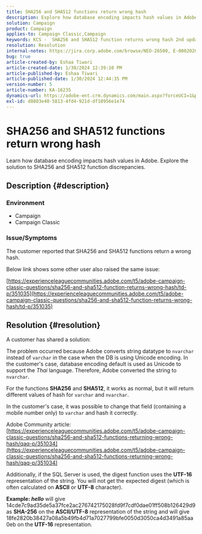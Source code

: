 ```yaml
---
title: SHA256 and SHA512 functions return wrong hash
description: Explore how database encoding impacts hash values in Adobe.
solution: Campaign
product: Campaign
applies-to: Campaign Classic,Campaign
keywords: KCS -  SHA256 and SHA512 function returns wrong hash 2nd update
resolution: Resolution
internal-notes: https://jira.corp.adobe.com/browse/NEO-26500, E-000202021, E-000148142
bug: true
article-created-by: Eshaa Tiwari
article-created-date: 1/30/2024 12:39:10 PM
article-published-by: Eshaa Tiwari
article-published-date: 1/30/2024 12:44:35 PM
version-number: 5
article-number: KA-16235
dynamics-url: https://adobe-ent.crm.dynamics.com/main.aspx?forceUCI=1&pagetype=entityrecord&etn=knowledgearticle&id=76bac78d-6cbf-ee11-9079-6045bd006268
exl-id: d8803e40-5813-4fd4-921d-df10956e1e74
---
```

# SHA256 and SHA512 functions return wrong hash


Learn how database encoding impacts hash values in Adobe. Explore the solution to SHA256 and SHA512 function discrepancies.

## Description {#description}


### <b>Environment</b>

- Campaign
- Campaign Classic


### <b>Issue/Symptoms</b>

The customer reported that SHA256 and SHA512 functions return a wrong hash.

 Below link shows some other user also raised the same issue:

[https://experienceleaguecommunities.adobe.com/t5/adobe-campaign-classic-questions/sha256-and-sha512-function-returns-wrong-hash/td-p/351035](https://experienceleaguecommunities.adobe.com/t5/adobe-campaign-classic-questions/sha256-and-sha512-function-returns-wrong-hash/td-p/351035)




## Resolution {#resolution}


A customer has shared a solution:

The problem occurred because Adobe converts string datatype to `nvarchar` instead of `varchar` in the case when the DB is using Unicode encoding. In the customer's case, database encoding default is used as Unicode to support the *Thai* language. Therefore, Adobe converted the string to `nvarchar`.

For the functions <b>SHA256</b> and <b>SHA512</b>, it works as normal, but it will return different values of hash for `varchar` and `nvarchar`.

In the customer's case, it was possible to change that field (containing a mobile number only) to `varchar` and hash it correctly.

Adobe Community article:
[https://experienceleaguecommunities.adobe.com/t5/adobe-campaign-classic-questions/sha256-and-sha512-functions-returning-wrong-hash/qaq-p/351034](https://experienceleaguecommunities.adobe.com/t5/adobe-campaign-classic-questions/sha256-and-sha512-functions-returning-wrong-hash/qaq-p/351034)

Additionally, if the SQL Server is used, the digest function uses the <b>UTF-16</b> representation of the string. You will not get the expected digest (which is often calculated on <b>ASCII</b> or <b>UTF-8</b> character).

<b>Example: *hello</b>* will give 14cde7c9ad35de5a37fce2ac276742175028fd9f7cdf0dae01ff508b126429d9 as <b>SHA-256</b> on the <b>ASCII/UTF-8</b> representation of the string and will give 18fe2820b38427a08a5b49fb4d71a7027799bfe0050d3050ca4d3491a85aa0eb on the <b>UTF-16</b> representation.
